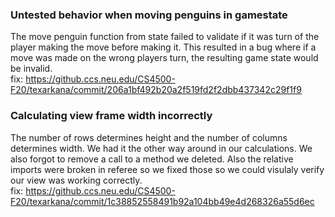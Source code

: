 ### Untested behavior when moving penguins in gamestate
The move penguin function from state failed to validate if it was turn of the player making the move
before making it. This resulted in a bug where if a move was made on the wrong players turn, the resulting
game state would be invalid.  
fix: https://github.ccs.neu.edu/CS4500-F20/texarkana/commit/206a1bf492b20a2f519fd2f2dbb437342c29f1f9

### Calculating view frame width incorrectly
The number of rows determines height and the number of columns determines width. We had it the other way around in our calculations. We also forgot to remove a call to a method we deleted. Also the relative imports were broken in referee so we fixed those
so we could visulaly verify our view was working correctly.  
fix: https://github.ccs.neu.edu/CS4500-F20/texarkana/commit/1c38852558491b92a104bb49e4d268326a55d6ec